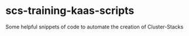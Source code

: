 # scs-training-kaas-scripts
Some helpful snippets of code to automate the creation of Cluster-Stacks
